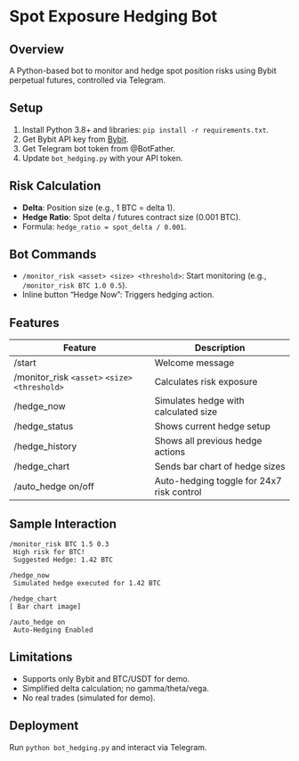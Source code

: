 # Spot Exposure Hedging Bot

   ## Overview
   A Python-based bot to monitor and hedge spot position risks using Bybit perpetual futures, controlled via Telegram.

   ## Setup
   1. Install Python 3.8+ and libraries: `pip install -r requirements.txt`.
   2. Get Bybit API key from [Bybit](https://www.bybit.com).
   3. Get Telegram bot token from @BotFather.
   4. Update `bot_hedging.py` with your API token.

   ## Risk Calculation
   - **Delta**: Position size (e.g., 1 BTC = delta 1).
   - **Hedge Ratio**: Spot delta / futures contract size (0.001 BTC).
   - Formula: `hedge_ratio = spot_delta / 0.001`.

   ## Bot Commands
   - `/monitor_risk <asset> <size> <threshold>`: Start monitoring (e.g., `/monitor_risk BTC 1.0 0.5`).
   - Inline button “Hedge Now”: Triggers hedging action.

   ##  Features
   | Feature | Description |
   |--------|-------------|
   | /start | Welcome message |
   | /monitor_risk `<asset>` `<size>` `<threshold>` | Calculates risk exposure |
   | /hedge_now | Simulates hedge with calculated size |
   | /hedge_status | Shows current hedge setup |
   | /hedge_history | Shows all previous hedge actions |
   | /hedge_chart | Sends bar chart of hedge sizes |
   | /auto_hedge on/off | Auto-hedging toggle for 24x7 risk control |

   ##  Sample Interaction
   ```
   /monitor_risk BTC 1.5 0.3
    High risk for BTC!
    Suggested Hedge: 1.42 BTC

   /hedge_now
    Simulated hedge executed for 1.42 BTC

   /hedge_chart
   [ Bar chart image]

   /auto_hedge on
    Auto-Hedging Enabled
   ```

   ## Limitations
   - Supports only Bybit and BTC/USDT for demo.
   - Simplified delta calculation; no gamma/theta/vega.
   - No real trades (simulated for demo).

   ## Deployment
   Run `python bot_hedging.py` and interact via Telegram.
